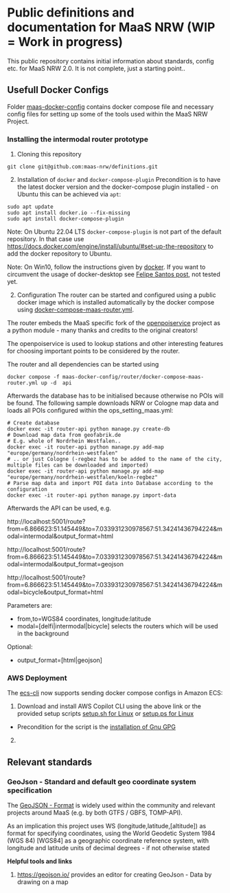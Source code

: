 # Public definitions and documentation for MaaS NRW (WIP = Work in progress)
This public repository contains initial information about standards, config etc. for MaaS NRW 2.0. 
It is not complete, just a starting point..

## Usefull Docker Configs

Folder [maas-docker-config](maas-docker-config) contains docker compose file and necessary config files for setting up
some of the tools used within the MaaS NRW Project.

### Installing the intermodal router prototype

1. Cloning this repository 

```
git clone git@github.com:maas-nrw/definitions.git

```
2. Installation of `docker` and `docker-compose-plugin` 
   Precondition is to have the latest docker version and the docker-compose plugin installed - on Ubuntu this can be achieved via `apt`:

```
sudo apt update
sudo apt install docker.io --fix-missing
sudo apt install docker-compose-plugin
```
Note: On Ubuntu 22.04 LTS `docker-compose-plugin` is not part of the default repository. In that case use https://docs.docker.com/engine/install/ubuntu/#set-up-the-repository to add the docker repository to Ubuntu.

Note: On Win10, follow the instructions given by [docker](https://docs.docker.com/desktop/install/windows-install/). If you want to circumvent the usage of docker-desktop see [Felipe Santos post](https://dev.to/felipecrs/simply-run-docker-on-wsl2-3o8), not tested yet.

2. Configuration
The router can be started and configured using a public docker image which is installed automatically by the docker compose using [docker-compose-maas-router.yml](maas-docker-config/router/docker-compose-maas-router.yml). 

The router embeds the MaaS specific fork of the [openpoiservice](https://github.com/maas-nrw/openpoiservice) project as a python module - many thanks and credits to the original creators!

The openpoiservice is used to lookup stations and other interesting features for choosing important points to be considered by the router.

The router and all dependencies can be started using  
```
docker compose -f maas-docker-config/router/docker-compose-maas-router.yml up -d  api
```
Afterwards the database has to be initialised because otherwise no POIs will be found. 
The following sample downloads NRW or Cologne map data and loads all POIs configured within the ops_setting_maas.yml:

```
# Create database
docker exec -it router-api python manage.py create-db
# Download map data from geofabrik.de
# E.g. whole of Nordrhein Westfalen..
docker exec -it router-api python manage.py add-map "europe/germany/nordrhein-westfalen"
# .. or just Cologne (-regbez has to be added to the name of the city, multiple files can be downloaded and imported) 
docker exec -it router-api python manage.py add-map "europe/germany/nordrhein-westfalen/koeln-regbez"
# Parse map data and import POI data into Database according to the configuration
docker exec -it router-api python manage.py import-data
```

Afterwards the API can be used, e.g.

http://localhost:5001/route?from=6.866623:51.145449&to=7.033931230978567:51.34241436794224&modal=intermodal&output_format=html

http://localhost:5001/route?from=6.866623:51.145449&to=7.033931230978567:51.34241436794224&modal=intermodal&output_format=geojson

http://localhost:5001/route?from=6.866623:51.145449&to=7.033931230978567:51.34241436794224&modal=bicycle&output_format=html

Parameters are:
- from,to=WGS84 coordinates,  longitude:latitude
- modal=[delfi|intermodal|bicycle] selects the routers which will be used in the background

Optional:
- output_format=[html|geojson]
### AWS Deployment
The [ecs-cli](https://docs.aws.amazon.com/AmazonECS/latest/developerguide/AWS_Copilot.html) now supports sending docker compose configs in Amazon ECS:

1. Download and install AWS Copilot CLI using the above link or the provided setup scripts [setup.sh for Linux](aws-deploy/setup.sh) or [setup.ps for Linux](aws-deploy/setup.ps1)
- Precondition for the script is the [installation of Gnu GPG](https://www.gnupg.org/download/index.html)
2. 
## Relevant standards

### GeoJson - Standard and default geo coordinate system specification

The [GeoJSON - Format](https://www.rfc-editor.org/rfc/rfc7946) is widely used within the community and relevant projects around MaaS (e.g. by both GTFS / GBFS, TOMP-API).

As an implication this project uses WS (longitude,latitude,[altitude]) as format for specifying coordinates, using the 
World Geodetic System 1984 (WGS 84) [WGS84] as a geographic coordinate reference system, with longitude and latitude units
of decimal degrees - if not otherwise stated

**Helpful tools and links**

1. https://geojson.io/ provides an editor for creating GeoJson - Data by drawing on a map 